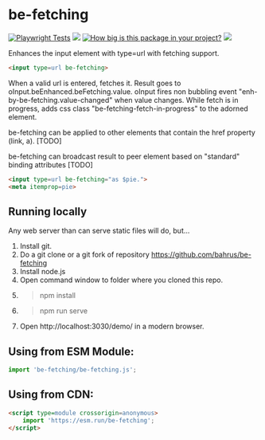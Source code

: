 # be-fetching

[![Playwright Tests](https://github.com/bahrus/be-fetching/actions/workflows/CI.yml/badge.svg?branch=baseline)](https://github.com/bahrus/be-fetching/actions/workflows/CI.yml)
<a href="https://nodei.co/npm/be-fetching/"><img src="https://nodei.co/npm/be-fetching.png"></a>
[![How big is this package in your project?](https://img.shields.io/bundlephobia/minzip/be-fetching?style=for-the-badge)](https://bundlephobia.com/result?p=be-fetching)
<img src="http://img.badgesize.io/https://cdn.jsdelivr.net/npm/be-fetching?compression=gzip">

Enhances the input element with type=url with fetching support.

```html
<input type=url be-fetching>
```

When a valid url is entered, fetches it.  Result goes to oInput.beEnhanced.beFetching.value.  oInput fires non bubbling event "enh-by-be-fetching.value-changed" when value changes.  While fetch is in progress, adds css class "be-fetching-fetch-in-progress" to the adorned element.

be-fetching can be applied to other elements that contain the href property (link, a). [TODO]

be-fetching can broadcast result to peer element based on "standard" binding attributes [TODO]

```html
<input type=url be-fetching="as $pie.">
<meta itemprop=pie>
```
<!--
be-fetching can be applied to other elements as well, but you will then need to specify the name of the prop that contains the url:

```html
<my-custom-element href="https://example.com/some-name.json" enh-by-be-fetching='{
    "urlProp": "href"
}'>
```

The prefix enh-by- is required when adorning a custom element.


TODO.  Support credentials like be-looking-up.

-->

## Running locally

Any web server than can serve static files will do, but...

1.  Install git.
2.  Do a git clone or a git fork of repository https://github.com/bahrus/be-fetching
3.  Install node.js
4.  Open command window to folder where you cloned this repo.
5.  > npm install
6.  > npm run serve
7.  Open http://localhost:3030/demo/ in a modern browser.

## Using from ESM Module:

```JavaScript
import 'be-fetching/be-fetching.js';
```

## Using from CDN:

```html
<script type=module crossorigin=anonymous>
    import 'https://esm.run/be-fetching';
</script>
```


